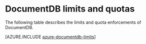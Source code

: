 <properties 
    pageTitle="DocumentDB limits and quotas | Microsoft Azure" 
    description="Learn about the limits and quota enforcements of DocumentDB. Review quotas for using the Azure database services."
    keywords="Quotas, database, documentdb, azure, Microsoft azure"
    services="documentdb" 
    authors="mimig1" 
    manager="jhubbard" 
    editor="cgronlun" 
    documentationCenter=""/>

<tags 
    ms.service="documentdb" 
    ms.workload="data-services" 
    ms.tgt_pltfrm="na" 
    ms.devlang="na" 
    ms.topic="article" 
    ms.date="12/14/2015" 
    ms.author="mimig"/>


# DocumentDB limits and quotas

The following table describes the limits and quota enforcements of DocumentDB. 

[AZURE.INCLUDE [azure-documentdb-limits](../../includes/azure-documentdb-limits.md)]

